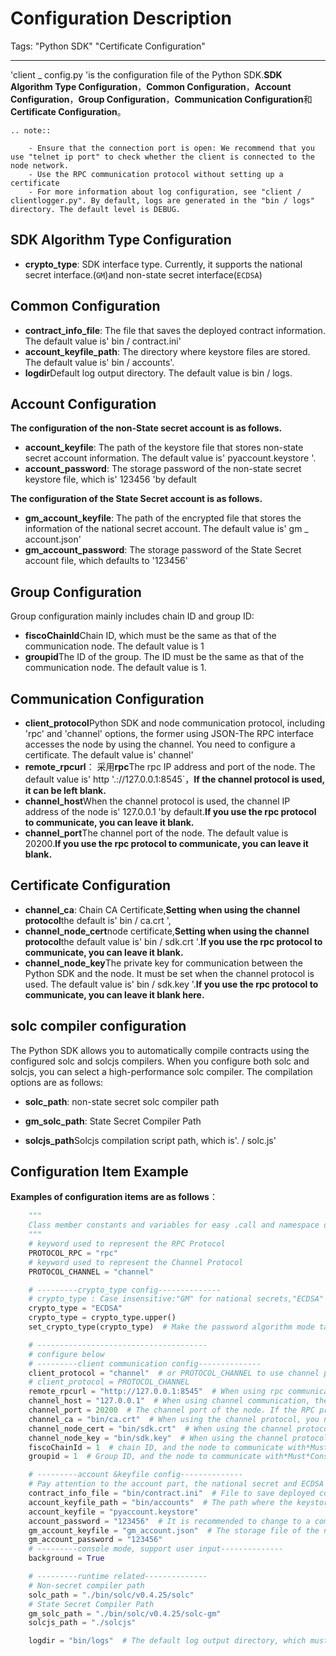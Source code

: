 # Configuration Description

Tags: "Python SDK" "Certificate Configuration"

----

'client _ config.py 'is the configuration file of the Python SDK.**SDK Algorithm Type Configuration**，**Common Configuration**，**Account Configuration**，**Group Configuration**，**Communication Configuration**和**Certificate Configuration**。

```eval_rst
.. note::

    - Ensure that the connection port is open: We recommend that you use "telnet ip port" to check whether the client is connected to the node network.
    - Use the RPC communication protocol without setting up a certificate
    - For more information about log configuration, see "client / clientlogger.py". By default, logs are generated in the "bin / logs" directory. The default level is DEBUG.
```

## SDK Algorithm Type Configuration

- **crypto_type**: SDK interface type. Currently, it supports the national secret interface.(`GM`)and non-state secret interface(`ECDSA`)

## Common Configuration

- **contract_info_file**: The file that saves the deployed contract information. The default value is' bin / contract.ini'
- **account_keyfile_path**: The directory where keystore files are stored. The default value is' bin / accounts'.
- **logdir**Default log output directory. The default value is bin / logs.

## Account Configuration

**The configuration of the non-State secret account is as follows.**

- **account_keyfile**: The path of the keystore file that stores non-state secret account information. The default value is' pyaccount.keystore '.
- **account_password**: The storage password of the non-state secret keystore file, which is' 123456 'by default

**The configuration of the State Secret account is as follows.**
- **gm_account_keyfile**: The path of the encrypted file that stores the information of the national secret account. The default value is' gm _ account.json'
- **gm_account_password**: The storage password of the State Secret account file, which defaults to '123456'


## Group Configuration

Group configuration mainly includes chain ID and group ID:

- **fiscoChainId**Chain ID, which must be the same as that of the communication node. The default value is 1
- **groupid**The ID of the group. The ID must be the same as that of the communication node. The default value is 1.

## Communication Configuration

- **client_protocol**Python SDK and node communication protocol, including 'rpc' and 'channel' options, the former using JSON-The RPC interface accesses the node by using the channel. You need to configure a certificate. The default value is' channel'
- **remote_rpcurl**： 采用**rpc**The rpc IP address and port of the node. The default value is' http '.://127.0.0.1:8545`，**If the channel protocol is used, it can be left blank.**
- **channel_host**When the channel protocol is used, the channel IP address of the node is' 127.0.0.1 'by default.**If you use the rpc protocol to communicate, you can leave it blank.**
- **channel_port**The channel port of the node. The default value is 20200.**If you use the rpc protocol to communicate, you can leave it blank.**

## Certificate Configuration

- **channel_ca**: Chain CA Certificate,**Setting when using the channel protocol**the default is' bin / ca.crt ',
- **channel_node_cert**node certificate,**Setting when using the channel protocol**the default value is' bin / sdk.crt '.**If you use the rpc protocol to communicate, you can leave it blank.**
- **channel_node_key**The private key for communication between the Python SDK and the node. It must be set when the channel protocol is used. The default value is' bin / sdk.key '.**If you use the rpc protocol to communicate, you can leave it blank here.**

## solc compiler configuration

The Python SDK allows you to automatically compile contracts using the configured solc and solcjs compilers. When you configure both solc and solcjs, you can select a high-performance solc compiler. The compilation options are as follows:

- **solc_path**: non-state secret solc compiler path

- **gm_solc_path**: State Secret Compiler Path

- **solcjs_path**Solcjs compilation script path, which is'. / solc.js'


## Configuration Item Example

**Examples of configuration items are as follows**：

```python
    """
    Class member constants and variables for easy .call and namespace differentiation
    """
    # keyword used to represent the RPC Protocol
    PROTOCOL_RPC = "rpc"
    # keyword used to represent the Channel Protocol
    PROTOCOL_CHANNEL = "channel"

    # ---------crypto_type config--------------
    # crypto_type : Case insensitive:"GM" for national secrets,"ECDSA" or others are the default implementations of elliptic curves。
    crypto_type = "ECDSA"
    crypto_type = crypto_type.upper()
    set_crypto_type(crypto_type)  # Make the password algorithm mode take effect globally, do not delete this line

    # --------------------------------------
    # configure below
    # ---------client communication config--------------
    client_protocol = "channel"  # or PROTOCOL_CHANNEL to use channel prototol
    # client_protocol = PROTOCOL_CHANNEL
    remote_rpcurl = "http://127.0.0.1:8545"  # When using rpc communication, the rpc port of the node and the node to communicate with*Must*Consistent, such as the use of channel protocol communication, here can be left blank
    channel_host = "127.0.0.1"  # When using channel communication, the channel ip address of the node, such as using rpc protocol communication, can be left blank here.
    channel_port = 20200  # The channel port of the node. If the RPC protocol is used for communication, leave it blank.
    channel_ca = "bin/ca.crt"  # When using the channel protocol, you need to set the chain certificate, such as the use of rpc protocol communication, this can be left blank
    channel_node_cert = "bin/sdk.crt"  # When using the channel protocol, you need to set the sdk certificate. If you use the rpc protocol for communication, you can leave it blank.
    channel_node_key = "bin/sdk.key"  # When using the channel protocol, you need to set the sdk private key, such as using the rpc protocol communication, this can be left blank
    fiscoChainId = 1  # chain ID, and the node to communicate with*Must*Consistent
    groupid = 1  # Group ID, and the node to communicate with*Must*Consistent, such as communicating with other groups, modifying this item, or setting the corresponding member variable in bcosclient.py

    # ---------account &keyfile config--------------
    # Pay attention to the account part, the national secret and ECDSA use different configurations
    contract_info_file = "bin/contract.ini"  # File to save deployed contract information
    account_keyfile_path = "bin/accounts"  # The path where the keystore file is saved, where the keystore file is named after [name] .keystore
    account_keyfile = "pyaccount.keystore"
    account_password = "123456"  # It is recommended to change to a complex password in actual use.
    gm_account_keyfile = "gm_account.json"  # The storage file of the national secret account, which can be encrypted and stored. If it is left blank, gm _ account _ password ="123456"
    gm_account_password = "123456"
    # ---------console mode, support user input--------------
    background = True

    # ---------runtime related--------------
    # Non-secret compiler path
    solc_path = "./bin/solc/v0.4.25/solc"
    # State Secret Compiler Path
    gm_solc_path = "./bin/solc/v0.4.25/solc-gm" 
    solcjs_path = "./solcjs"

    logdir = "bin/logs"  # The default log output directory, which must first be created
```
